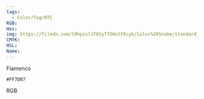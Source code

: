 ```yaml
---
tags:
  - Color/Tag/NTC
RGB:
Hex:
img: https://filedn.com/l0hpzxl1f01yT7GHxtF8cyk/Color%20Snake/standard_csv_to_svg/%23/FF7D07.svg
CMYK:
HSL:
Name:
---
```

Flamenco
```palette
#FF7D07
```
RGB
